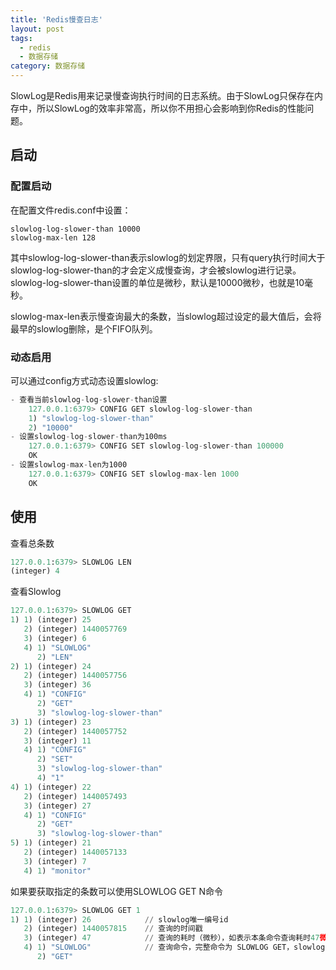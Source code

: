 ```yaml
---
title: 'Redis慢查日志'
layout: post
tags:
  - redis
  - 数据存储
category: 数据存储
---
```


SlowLog是Redis用来记录慢查询执行时间的日志系统。由于SlowLog只保存在内存中，所以SlowLog的效率非常高，所以你不用担心会影响到你Redis的性能问题。

<!--more-->

## 启动

### 配置启动

在配置文件redis.conf中设置：

```javascrpit
slowlog-log-slower-than 10000
slowlog-max-len 128
```

其中slowlog-log-slower-than表示slowlog的划定界限，只有query执行时间大于slowlog-log-slower-than的才会定义成慢查询，才会被slowlog进行记录。slowlog-log-slower-than设置的单位是微秒，默认是10000微秒，也就是10毫秒。

slowlog-max-len表示慢查询最大的条数，当slowlog超过设定的最大值后，会将最早的slowlog删除，是个FIFO队列。

### 动态启用
可以通过config方式动态设置slowlog:

```javascript
- 查看当前slowlog-log-slower-than设置
    127.0.0.1:6379> CONFIG GET slowlog-log-slower-than
    1) "slowlog-log-slower-than"
    2) "10000"
- 设置slowlog-log-slower-than为100ms
    127.0.0.1:6379> CONFIG SET slowlog-log-slower-than 100000
    OK
- 设置slowlog-max-len为1000
    127.0.0.1:6379> CONFIG SET slowlog-max-len 1000
    OK
```

## 使用
查看总条数
```python
127.0.0.1:6379> SLOWLOG LEN 
(integer) 4
```
查看Slowlog

```python
127.0.0.1:6379> SLOWLOG GET
1) 1) (integer) 25
   2) (integer) 1440057769
   3) (integer) 6
   4) 1) "SLOWLOG"
      2) "LEN"
2) 1) (integer) 24
   2) (integer) 1440057756
   3) (integer) 36
   4) 1) "CONFIG"
      2) "GET"
      3) "slowlog-log-slower-than"
3) 1) (integer) 23
   2) (integer) 1440057752
   3) (integer) 11
   4) 1) "CONFIG"
      2) "SET"
      3) "slowlog-log-slower-than"
      4) "1"
4) 1) (integer) 22
   2) (integer) 1440057493
   3) (integer) 27
   4) 1) "CONFIG"
      2) "GET"
      3) "slowlog-log-slower-than"
5) 1) (integer) 21
   2) (integer) 1440057133
   3) (integer) 7
   4) 1) "monitor"
```

如果要获取指定的条数可以使用SLOWLOG GET N命令

```python
127.0.0.1:6379> SLOWLOG GET 1
1) 1) (integer) 26            // slowlog唯一编号id
   2) (integer) 1440057815    // 查询的时间戳
   3) (integer) 47            // 查询的耗时（微秒），如表示本条命令查询耗时47微秒
   4) 1) "SLOWLOG"            // 查询命令，完整命令为 SLOWLOG GET，slowlog最多保存前面的31个key和128字符
      2) "GET"
```




